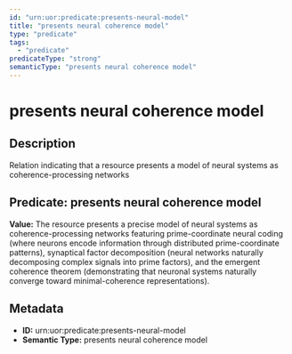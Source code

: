 ```yaml
---
id: "urn:uor:predicate:presents-neural-model"
title: "presents neural coherence model"
type: "predicate"
tags:
  - "predicate"
predicateType: "strong"
semanticType: "presents neural coherence model"
---
```


# presents neural coherence model

## Description

Relation indicating that a resource presents a model of neural systems as coherence-processing networks

## Predicate: presents neural coherence model

**Value:** The resource presents a precise model of neural systems as coherence-processing networks featuring prime-coordinate neural coding (where neurons encode information through distributed prime-coordinate patterns), synaptical factor decomposition (neural networks naturally decomposing complex signals into prime factors), and the emergent coherence theorem (demonstrating that neuronal systems naturally converge toward minimal-coherence representations).

## Metadata

- **ID:** urn:uor:predicate:presents-neural-model
- **Semantic Type:** presents neural coherence model
